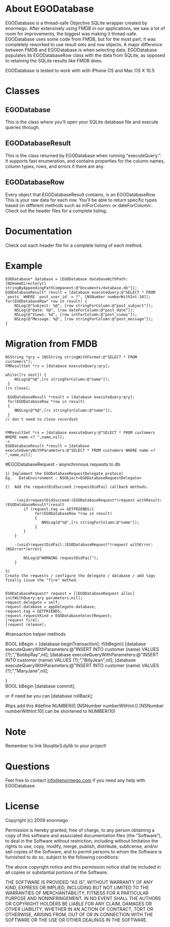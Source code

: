 # About EGODatabase
EGODatabase is a thread-safe Objective SQLite wrapper created by enormego.  After extensively using FMDB in our applications, we saw a lot of room for improvements, the biggest was making it thread-safe.  EGODatabase uses some code from FMDB, but for the most part, it was completely reworked to use result sets and row objects.  A major difference between FMDB and EGODatabase is when selecting data, EGODatabase populates its EGODatabaseRow class with the data from SQLite, as opposed to retaining the SQLite results like FMDB does.

EGODatabase is tested to work with with iPhone OS and Mac OS X 10.5

# Classes
## EGODatabase
This is the class where you'll open your SQLite database file and execute queries through.

## EGODatabaseResult
This is the class returned by EGODatabase when running "executeQuery:".  It supports fast enumeration, and contains properties for the column names, column types, rows, and errors if there are any.

## EGODatabaseRow
Every object that EGODatabaseResult contains, is an EGODatabaseRow.  This is your raw data for each row.  You'll be able to return specific types based on different methods such as intForColumn: or dateForColumn:.  Check out the header files for a complete listing.

# Documentation
Check out each header file for a complete listing of each method.

# Example
	EGODatabase* database = [EGODatabase databaseWithPath:[NSHomeDirectory() stringByAppendingPathComponent:@"Documents/database.db"]];
	EGODatabaseResult* result = [database executeQuery:@"SELECT * FROM `posts` WHERE `post_user_id` = ?", [NSNumber numberWithInt:10]];
	for(EGODatabaseRow* row in result) {
		NSLog(@"Subject: %@", [row stringForColumn:@"post_subject"]);
		NSLog(@"Date: %@", [row dateForColumn:@"post_date"]);
		NSLog(@"Views: %d", [row intForColumn:@"post_views"]);
		NSLog(@"Message: %@", [row stringForColumn:@"post_message"]);
	}

# Migration from FMDB

    NSString *qry = [NSString stringWithFormat:@"SELECT * FROM customers"];
    FMResultSet *rs = [database executeQuery:qry];
	
    while([rs next]) {
        NSLog(@"%@",[rs stringForColumn:@"name"]);
     }
    [rs close];
	
     EGODatabaseResult *result = [database executeQuery:qry];
     for(EGODatabaseRow *row in result)
     {
        NNSLog(@"%@",[rs stringForColumn:@"name"]);
     }
	// don't need to close recordset
	
	
	FMResultSet *rs = [database executeQuery:@"SELECT * FROM customers WHERE name =? ",name,nil];
	->
	EGODatabaseResult *result = [database executeQueryWithParameters:@"SELECT * FROM customers WHERE name =? ",name,nil];

#EGODatabaseRequest - asynchronous requests to db 
	
	1) Implement the EGODatabaseRequestDelegate protocol
    Eg.   DataEnvironment : NSObject<EGODatabaseRequestDelegate> 

	2)	Add the requestDidSucceed /requestDidFail callback methods.
		
		
		-(void)requestDidSucceed:(EGODatabaseRequest*)request withResult:(EGODatabaseResult*)result
			if (request.tag == GETFRIENDS){
			     for(EGODatabaseRow *row in result)
			     {
			        NNSLog(@"%@",[rs stringForColumn:@"name"]);
			     }
			}
		}

		-(void)requestDidFail:(EGODatabaseRequest*)request withError:(NSError*)error{

			NSLog(@"WARNING requestDidFail");
		}

    3) 
	Create the requests / configure the delegate / database / add tags  
	finally issue the "fire" method.
	
	
	EGODatabaseRequest* request = [[EGODatabaseRequest alloc] initWithQuery:qry parameters:nil];
	request.delegate = self;
	request.database = appDelegate.database;
	request.tag = GETFRIENDS;
	request.requestKind = EGODatabaseSelectRequest;
	[request fire];
	[request release];



#transaction helper methods

BOOL bBegin = [database beginTransaction];
if(bBegin){
	[database executeQueryWithParameters:@"INSERT INTO customer (name) VALUES (?);","BobbyRay",nil];
	[database executeQueryWithParameters:@"INSERT INTO customer (name) VALUES (?);","BillyJean",nil];
	[database executeQueryWithParameters:@"INSERT INTO customer (name) VALUES (?);","MaryJane",nil];
	
}	
BOOL bBegin [database commit];

or if need be you can 
[database rollBack];
	
#tips
     add this #define NUMBER(I)	[NSNumber numberWithInt:I]
	 [NSNumber numberWithInt:10] can be shortened to NUMBER(10)
	

# Note
Remember to link libsqlite3.dylib to your project!


# Questions
Feel free to contact info@enormego.com if you need any help with EGODatabase.

# License
Copyright (c) 2009 enormego

Permission is hereby granted, free of charge, to any person obtaining a copy
of this software and associated documentation files (the "Software"), to deal
in the Software without restriction, including without limitation the rights
to use, copy, modify, merge, publish, distribute, sublicense, and/or sell
copies of the Software, and to permit persons to whom the Software is
furnished to do so, subject to the following conditions:

The above copyright notice and this permission notice shall be included in
all copies or substantial portions of the Software.

THE SOFTWARE IS PROVIDED "AS IS", WITHOUT WARRANTY OF ANY KIND, EXPRESS OR
IMPLIED, INCLUDING BUT NOT LIMITED TO THE WARRANTIES OF MERCHANTABILITY,
FITNESS FOR A PARTICULAR PURPOSE AND NONINFRINGEMENT. IN NO EVENT SHALL THE
AUTHORS OR COPYRIGHT HOLDERS BE LIABLE FOR ANY CLAIM, DAMAGES OR OTHER
LIABILITY, WHETHER IN AN ACTION OF CONTRACT, TORT OR OTHERWISE, ARISING FROM,
OUT OF OR IN CONNECTION WITH THE SOFTWARE OR THE USE OR OTHER DEALINGS IN
THE SOFTWARE.

